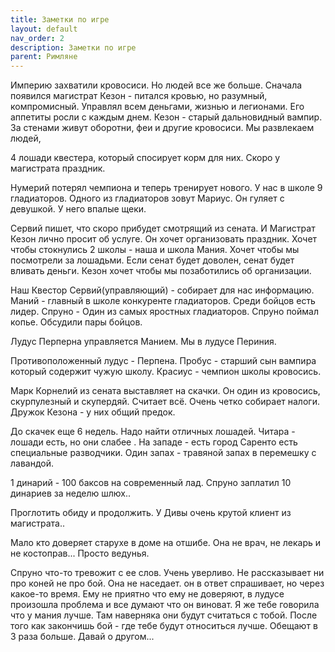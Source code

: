 ```yaml
---
title: Заметки по игре
layout: default
nav_order: 2
description: Заметки по игре
parent: Римляне
---
```


Империю захватили кровосиси. Но людей все же больше. Сначала появился магистрат  Кезон - питался кровью, но разумный, компромисный. Управлял всем деньгами, жизнью и легионами. Его аппетиты росли с каждым днем. Кезон - старый дальновидный вампир. За стенами живут оборотни, феи и другие кровосиси. Мы развлекаем людей, 

4 лошади квестера, который спосирует корм для них. Скоро у магистрата праздник. 

Нумерий потерял чемпиона и теперь тренирует нового. У нас в школе 9 гладиаторов. 
Одного из гладиаторов зовут Мариус. Он гуляет с девушкой. У него впалые щеки. 

Сервий пишет, что скоро прибудет смотрящий из сената. И Магистрат Кезон лично просит об услуге. Он хочет организовать праздник. Хочет чтобы стокнулись 2 школы - наша и школа Мания. Хочет чтобы мы посмотрели за лошадьми. Если сенат будет доволен, сенат будет вливать деньги. Кезон хочет чтобы мы позаботились об организации. 

Наш Квестор Сервий(управляющий) - собирает для нас информацию.   
Маний - главный в школе конкуренте гладиаторов. 
Среди бойцов есть лидер. Спруно - Один из самых яростных гладиаторов. Спруно поймал копье. 
Обсудили пары бойцов. 

Лудус Перперна управляется Манием. 
Мы в лудусе Периния.

Противоположенный лудус - Перпена.
Пробус - старший сын вампира который содержит чужую школу. 
Красиус - чемпион школы кровосись. 

Марк Корнелий из сената выставляет на скачки. Он один из кровосись, скурпулезный и скупердяй. Считает всё. Очень четко собирает налоги. Дружок Кезона - у них общий предок. 

До скачек еще 6 недель. Надо найти отличных лошадей.
Читара - лошади есть, но они слабее .
На западе - есть город Саренто есть специальные разводчики.
Один запах - травяной запах в перемешку с  лавандой.

1 динарий - 100 баксов на современный лад.
Спруно заплатил 10 динариев за неделю шлюх..

Проглотить обиду и продолжить. У Дивы очень крутой клиент из магистрата.. 

Мало кто доверяет старухе в доме на отшибе. Она не врач, не лекарь и не костоправ...  Просто ведунья. 

Спруно что-то тревожит с ее слов. Учень уверливо. Не рассказывает ни про коней не про бой. Она не наседает. он в ответ спрашивает, но через какое-то время.  Ему не приятно что ему не доверяют, в лудусе произошла проблема и все думают что он виноват. Я же тебе говорила что у мания лучше. Там наверняка они будут считаться с тобой. После того как  закончишь бой - где тебе будут относиться лучше. Обещают в 3 раза больше. Давай о другом...
